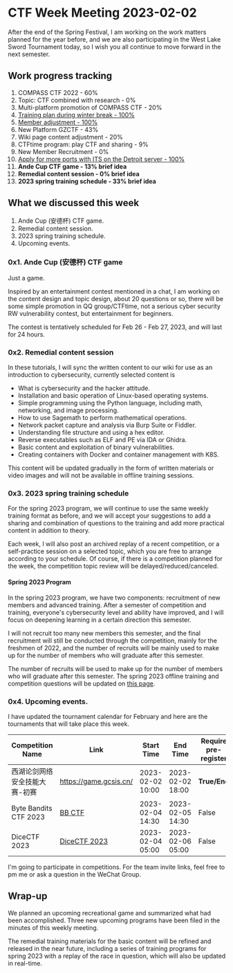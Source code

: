 # CTF Week Meeting 2023-02-02

After the end of the Spring Festival, I am working on the work matters planned for the year before, and we are also participating in the West Lake Sword Tournament today, so I wish you all continue to move forward in the next semester.

## Work progress tracking

1. COMPASS CTF 2022 - 60%
2. Topic: CTF combined with research - 0%
3. Multi-platform promotion of COMPASS CTF - 20%
4. <u>Training plan during winter break - 100%</u>
5. <u>Member adjustment - 100%</u>
6. New Platform GZCTF - 43%
7. Wiki page content adjustment - 20%
8. CTFtime program: play CTF and sharing - 9%
9. New Member Recruitment - 0%
10. <u>Apply for more ports with ITS on the Detroit server - 100%</u>
11. **Ande Cup CTF game - 13% brief idea**
12. **Remedial content session - 0% brief idea**
13. **2023 spring training schedule - 33% brief idea**

## What we discussed this week

1. Ande Cup (安德杯) CTF game.
2. Remedial content session.
3. 2023 spring training schedule.
4. Upcoming events.

### 0x1. Ande Cup (安德杯) CTF game

Just a game.

Inspired by an entertainment contest mentioned in a chat, I am working on the content design and topic design, about 20 questions or so, there will be some simple promotion in QQ group/CTFtime, not a serious cyber security RW vulnerability contest, but entertainment for beginners.

The contest is tentatively scheduled for Feb 26 - Feb 27, 2023, and will last for 24 hours.

### 0x2. Remedial content session

In these tutorials, I will sync the written content to our wiki for use as an introduction to cybersecurity, currently selected content is

* What is cybersecurity and the hacker attitude.
* Installation and basic operation of Linux-based operating systems.
* Simple programming using the Python language, including math, networking, and image processing.
* How to use Sagemath to perform mathematical operations.
* Network packet capture and analysis via Burp Suite or Fiddler.
* Understanding file structure and using a hex editor.
* Reverse executables such as ELF and PE via IDA or Ghidra.
* Basic content and exploitation of binary vulnerabilities.
* Creating containers with Docker and container management with K8S.

This content will be updated gradually in the form of written materials or video images and will not be available in offline training sessions.

### 0x3. 2023 spring training schedule

For the spring 2023 program, we will continue to use the same weekly training format as before, and we will accept your suggestions to add a sharing and combination of questions to the training and add more practical content in addition to theory.

Each week, I will also post an archived replay of a recent competition, or a self-practice session on a selected topic, which you are free to arrange according to your schedule. Of course, if there is a competition planned for the week, the competition topic review will be delayed/reduced/canceled.

#### Spring 2023 Program

In the spring 2023 program, we have two components: recruitment of new members and advanced training. After a semester of competition and training, everyone's cybersecurity level and ability have improved, and I will focus on deepening learning in a certain direction this semester.

I will not recruit too many new members this semester, and the final recruitment will still be conducted through the competition, mainly for the freshmen of 2022, and the number of recruits will be mainly used to make up for the number of members who will graduate after this semester.

The number of recruits will be used to make up for the number of members who will graduate after this semester. The spring 2023 offline training and competition questions will be updated on [this page](../Training/Schedule/2023Spring.md).

### 0x4. Upcoming events.

I have updated the tournament calendar for February and here are the tournaments that will take place this week.

| Competition Name              | Link                                   | Start Time       | End Time         | Require pre-register |
| ----------------------------- | -------------------------------------- | ---------------- | ---------------- | -------------------- |
| 西湖论剑网络安全技能大赛-初赛 | https://game.gcsis.cn/                 | 2023-02-02 10:00 | 2023-02-02 18:00 | **True/End**         |
| Byte Bandits CTF 2023         | [BB CTF](http://bbctf.fluxus.co.in/)   | 2023-02-04 14:30 | 2023-02-05 14:30 | False                |
| DiceCTF 2023                  | [DiceCTF 2023](https://ctf.dicega.ng/) | 2023-02-04 05:00 | 2023-02-06 05:00 | False                |

I'm going to participate in competitions. For the team invite links, feel free to pm me or ask a question in the WeChat Group.

## Wrap-up

We planned an upcoming recreational game and summarized what had been accomplished. Three new upcoming programs have been filed in the minutes of this weekly meeting.

The remedial training materials for the basic content will be refined and released in the near future, including a series of training programs for spring 2023 with a replay of the race in question, which will also be updated in real-time.